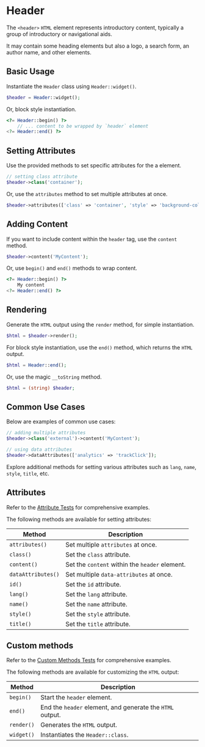 # Header

The `<header>` `HTML` element represents introductory content, typically a group of introductory or navigational aids.

It may contain some heading elements but also a logo, a search form, an author name, and other elements.

## Basic Usage

Instantiate the `Header` class using `Header::widget()`.

```php
$header = Header::widget();
```

Or, block style instantiation.

```php
<?= Header::begin() ?>
    // ... content to be wrapped by `header` element
<?= Header::end() ?>
```

## Setting Attributes

Use the provided methods to set specific attributes for the a element.

```php
// setting class attribute
$header->class('container');
```

Or, use the `attributes` method to set multiple attributes at once.

```php
$header->attributes(['class' => 'container', 'style' => 'background-color: #eee;']);
```

## Adding Content

If you want to include content within the `header` tag, use the `content` method.

```php
$header->content('MyContent');
```

Or, use `begin()` and `end()` methods to wrap content.

```php
<?= Header::begin() ?>
    My content
<?= Header::end() ?>
```

## Rendering

Generate the `HTML` output using the `render` method, for simple instantiation. 

```php
$html = $header->render();
```

For block style instantiation, use the `end()` method, which returns the `HTML` output.

```php
$html = Header::end();
```

Or, use the magic `__toString` method.

```php
$html = (string) $header;
```

## Common Use Cases

Below are examples of common use cases:

```php
// adding multiple attributes
$header->class('external')->content('MyContent');

// using data attributes
$header->dataAttributes(['analytics' => 'trackClick']);
```

Explore additional methods for setting various attributes such as `lang`, `name`, `style`, `title`, etc.

## Attributes

Refer to the [Attribute Tests](https://github.com/php-forge/html/blob/main/tests/Layout/Header/AttributeTest.php) for
comprehensive examples.

The following methods are available for setting attributes:

| Method            | Description                                                                                      |
| ----------------- | ------------------------------------------------------------------------------------------------ |
| `attributes()`    | Set multiple `attributes` at once.                                                               |
| `class()`         | Set the `class` attribute.                                                                       |
| `content()`       | Set the `content` within the `header` element.                                                   |
| `dataAttributes()`| Set multiple `data-attributes` at once.                                                          |
| `id()`            | Set the `id` attribute.                                                                          |
| `lang()`          | Set the `lang` attribute.                                                                        |
| `name()`          | Set the `name` attribute.                                                                        |
| `style()`         | Set the `style` attribute.                                                                       |
| `title()`         | Set the `title` attribute.                                                                       |

## Custom methods

Refer to the [Custom Methods Tests](https://github.com/php-forge/html/blob/main/tests/Layout/Header/CustomMethodTest.php)
for comprehensive examples.

The following methods are available for customizing the `HTML` output:

| Method    | Description                                                                                              |
| --------- | -------------------------------------------------------------------------------------------------------- |
| `begin() `| Start the `header` element.                                                                              |
| `end()`   | End the `header` element, and generate the `HTML` output.                                                |
| `render()`| Generates the `HTML` output.                                                                             |
| `widget()`| Instantiates the `Header::class`.                                                                        |
